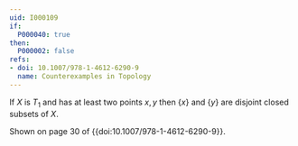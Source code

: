 ```yaml
---
uid: I000109
if:
  P000040: true
then:
  P000002: false
refs:
- doi: 10.1007/978-1-4612-6290-9
  name: Counterexamples in Topology
---
```


If $X$ is $T_1$ and has at least two points $x,y$ then $\{x\}$ and $\{y\}$ are disjoint closed subsets of $X$.

Shown on page 30 of {{doi:10.1007/978-1-4612-6290-9}}.
